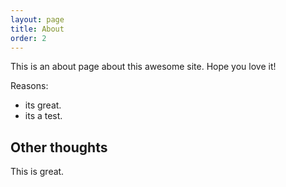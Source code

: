 ```yaml
---
layout: page
title: About
order: 2
---
```


This is an about page about this awesome site.
Hope you love it!

Reasons:
- its great.
- its a test.

## Other thoughts

This is great.

